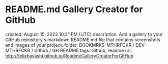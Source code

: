 # README.md Gallery Creator for GitHub

created: August 15, 2022 10:21 PM (UTC)
description: Add a gallery to your GitHub repository's markdown README.md file that contains screenshots and images of your project.
folder: BOOKMRKS-MTHRFCKR / DEV-MTHRFCKR / Github / GH README
tags: Github, readme
url: http://felixhayashi.github.io/ReadmeGalleryCreatorForGitHub